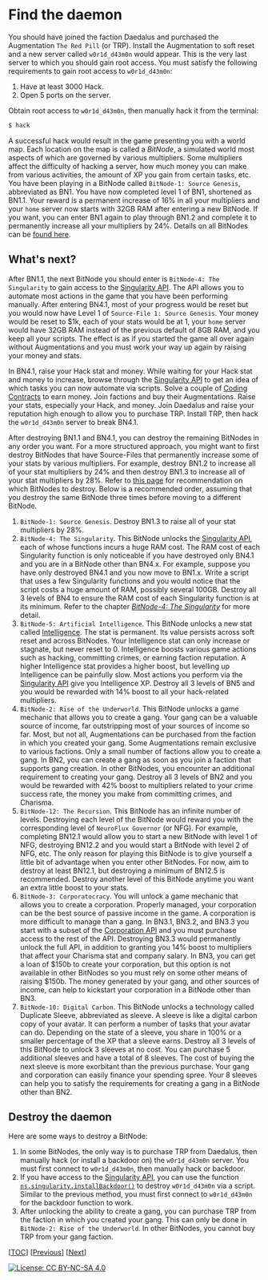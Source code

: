 # Find the daemon

You should have joined the faction Daedalus and purchased the Augmentation
`The Red Pill` (or TRP). Install the Augmentation to soft reset and a new server
called `w0r1d_d43m0n` would appear. This is the very last server to which you
should gain root access. You must satisfy the following requirements to gain
root access to `w0r1d_d43m0n`:

1. Have at least 3000 Hack.
1. Open 5 ports on the server.

Obtain root access to `w0r1d_d43m0n`, then manually hack it from the terminal:

```sh
$ hack
```

A successful hack would result in the game presenting you with a world map. Each
location on the map is called a _BitNode_, a simulated world most aspects of
which are governed by various multipliers. Some multipliers affect the
difficulty of hacking a server, how much money you can make from various
activities, the amount of XP you gain from certain tasks, etc. You have been
playing in a BitNode called `BitNode-1: Source Genesis`, abbreviated as BN1. You
have now completed level 1 of BN1, shortened as BN1.1. Your reward is a
permanent increase of 16% in all your multipliers and your `home` server now
starts with 32GB RAM after entering a new BitNode. If you want, you can enter
BN1 again to play through BN1.2 and complete it to permanently increase all your
multipliers by 24%. Details on all BitNodes can be
[found here](https://bitburner-official.readthedocs.io/en/latest/guidesandtips/recommendedbitnodeorder.html).

## What's next?

After BN1.1, the next BitNode you should enter is `BitNode-4: The Singularity`
to gain access to the
[Singularity API](https://github.com/bitburner-official/bitburner-src/blob/dev/markdown/bitburner.singularity.md).
The API allows you to automate most actions in the game that you have been
performing manually. After entering BN4.1, most of your progress would be reset
but you would now have Level 1 of `Source-File 1: Source Genesis`. Your money
would be reset to $1k, each of your stats would be at 1, your `home` server
would have 32GB RAM instead of the previous default of 8GB RAM, and you keep all
your scripts. The effect is as if you started the game all over again without
Augmentations and you must work your way up again by raising your money and
stats.

In BN4.1, raise your Hack stat and money. While waiting for your Hack stat and
money to increase, browse through the
[Singularity API](https://github.com/bitburner-official/bitburner-src/blob/dev/markdown/bitburner.singularity.md)
to get an idea of which tasks you can now automate via scripts. Solve a couple
of
[Coding Contracts](https://bitburner-official.readthedocs.io/en/latest/basicgameplay/codingcontracts.html)
to earn money. Join factions and buy their Augmentations. Raise your stats,
especially your Hack, and money. Join Daedalus and raise your reputation high
enough to allow you to purchase TRP. Install TRP, then hack the `w0r1d_d43m0n`
server to break BN4.1.

After destroying BN1.1 and BN4.1, you can destroy the remaining BitNodes in any
order you want. For a more structured approach, you might want to first destroy
BitNodes that have Source-Files that permanently increase some of your stats by
various multipliers. For example, destroy BN1.2 to increase all of your stat
multipliers by 24% and then destroy BN1.3 to increase all of your stat
multipliers by 28%. Refer to
[this page](https://bitburner-official.readthedocs.io/en/latest/guidesandtips/recommendedbitnodeorder.html)
for recommendation on which BitNodes to destroy. Below is a recommended order,
assuming that you destroy the same BitNode three times before moving to a
different BitNode.

1. `BitNode-1: Source Genesis`. Destroy BN1.3 to raise all of your stat
   multipliers by 28%.
1. `BitNode-4: The Singularity`. This BitNode unlocks the
   [Singularity API](https://github.com/bitburner-official/bitburner-src/blob/dev/markdown/bitburner.singularity.md),
   each of whose functions incurs a huge RAM cost. The RAM cost of each
   Singularity function is only noticeable if you have destroyed only BN4.1 and
   you are in a BitNode other than BN4.x. For example, suppose you have only
   destroyed BN4.1 and you now move to BN1.x. Write a script that uses a few
   Singularity functions and you would notice that the script costs a huge
   amount of RAM, possibly several 100GB. Destroy all 3 levels of BN4 to ensure
   the RAM cost of each Singularity function is at its minimum. Refer to the
   chapter [_BitNode-4: The Singularity_](singularity.md) for more detail.
1. `BitNode-5: Artificial Intelligence`. This BitNode unlocks a new stat called
   [Intelligence](https://bitburner-official.readthedocs.io/en/latest/advancedgameplay/intelligence.html).
   The stat is permanent. Its value persists across soft reset and across
   BitNodes. Your Intelligence stat can only increase or stagnate, but never
   reset to 0. Intelligence boosts various game actions such as hacking,
   committing crimes, or earning faction reputation. A higher Intelligence stat
   provides a higher boost, but levelling up Intelligence can be painfully slow.
   Most actions you perform via the
   [Singularity API](https://github.com/bitburner-official/bitburner-src/blob/dev/markdown/bitburner.singularity.md)
   give you Intelligence XP. Destroy all 3 levels of BN5 and you would be
   rewarded with 14% boost to all your hack-related multipliers.
1. `BitNode-2: Rise of the Underworld`. This BitNode unlocks a game mechanic
   that allows you to create a gang. Your gang can be a valuable source of
   income, far outstripping most of your sources of income so far. Most, but not
   all, Augmentations can be purchased from the faction in which you created
   your gang. Some Augmentations remain exclusive to various factions. Only a
   small number of factions allow you to create a gang. In BN2, you can create a
   gang as soon as you join a faction that supports gang creation. In other
   BitNodes, you encounter an additional requirement to creating your gang.
   Destroy all 3 levels of BN2 and you would be rewarded with 42% boost to
   multipliers related to your crime success rate, the money you make from
   committing crimes, and Charisma.
1. `BitNode-12: The Recursion`. This BitNode has an infinite number of levels.
   Destroying each level of the BitNode would reward you with the corresponding
   level of `NeuroFlux Governor` (or NFG). For example, completing BN12.1 would
   allow you to start a new BitNode with level 1 of NFG, destroying BN12.2 and
   you would start a BitNode with level 2 of NFG, etc. The only reason for
   playing this BitNode is to give yourself a little bit of advantage when you
   enter other BitNodes. For now, aim to destroy at least BN12.1, but destroying
   a minimum of BN12.5 is recommended. Destroy another level of this BitNode
   anytime you want an extra little boost to your stats.
1. `BitNode-3: Corporatocracy`. You will unlock a game mechanic that allows you
   to create a corporation. Properly managed, your corporation can be the best
   source of passive income in the game. A corporation is more difficult to
   manage than a gang. In BN3.1, BN3.2, and BN3.3 you start with a subset of the
   [Corporation API](https://github.com/bitburner-official/bitburner-src/blob/dev/markdown/bitburner.corporation.md)
   and you must purchase access to the rest of the API. Destroying BN3.3 would
   permanently unlock the full API, in addition to granting you 14% boost to
   multipliers that affect your Charisma stat and company salary. In BN3, you
   can get a loan of $150b to create your corporation, but this option is not
   available in other BitNodes so you must rely on some other means of raising
   $150b. The money generated by your gang, and other sources of income, can
   help to kickstart your corporation in a BitNode other than BN3.
1. `BitNode-10: Digital Carbon`. This BitNode unlocks a technology called
   Duplicate Sleeve, abbreviated as sleeve. A sleeve is like a digital carbon
   copy of your avatar. It can perform a number of tasks that your avatar can
   do. Depending on the state of a sleeve, you share in 100% or a smaller
   percentage of the XP that a sleeve earns. Destroy all 3 levels of this
   BitNode to unlock 3 sleeves at no cost. You can purchase 5 additional sleeves
   and have a total of 8 sleeves. The cost of buying the next sleeve is more
   exorbitant than the previous purchase. Your gang and corporation can easily
   finance your spending spree. Your 8 sleeves can help you to satisfy the
   requirements for creating a gang in a BitNode other than BN2.

## Destroy the daemon

Here are some ways to destroy a BitNode:

1. In some BitNodes, the only way is to purchase TRP from Daedalus, then
   manually hack (or install a backdoor on) the `w0r1d_d43m0n` server. You must
   first connect to `w0r1d_d43m0n`, then manually hack or backdoor.
1. If you have access to the
   [Singularity API](https://github.com/bitburner-official/bitburner-src/blob/dev/markdown/bitburner.singularity.md),
   you can use the function
   [`ns.singularity.installBackdoor()`](https://github.com/bitburner-official/bitburner-src/blob/dev/markdown/bitburner.singularity.installbackdoor.md)
   to destroy `w0r1d_d43m0n` via a script. Similar to the previous method, you
   must first connect to `w0r1d_d43m0n` for the backdoor function to work.
1. After unlocking the ability to create a gang, you can purchase TRP from the
   faction in which you created your gang. This can only be done in
   `BitNode-2: Rise of the Underworld`. In other BitNodes, you cannot buy TRP
   from your gang faction.

[[TOC](README.md "Table of Contents")]
[[Previous](misc.md "Miscellaneous topics")]
[[Next](singularity.md "BitNode-4: The Singularity")]

[![License: CC BY-NC-SA 4.0](https://img.shields.io/badge/License-CC%20BY--NC--SA%204.0-blue.svg)](http://creativecommons.org/licenses/by-nc-sa/4.0/)
